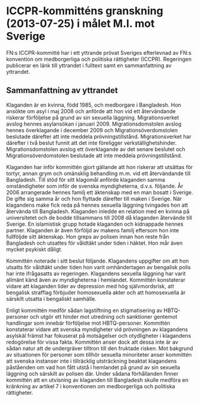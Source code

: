 # ICCPR-kommitténs granskning (2013-07-25) i målet M.I. mot Sverige

FN:s ICCPR\-kommitté har i ett yttrande prövat Sveriges efterlevnad av FN:s konvention om medborgerliga och politiska rättigheter (ICCPR). Regeringen publicerar en länk till yttrandet i fulltext samt en sammanfattning av yttrandet.


## Sammanfattning av yttrandet

Klaganden är en kvinna, född 1985, och medborgare i Bangladesh. Hon ansökte om asyl i maj 2008 och anförde att hon vid ett återvändande riskerar förföljelse på grund av sin sexuella läggning. Migrationsverket avslog hennes asylansökan i januari 2009\. Migrationsdomstolen avslog hennes överklagande i december 2009 och Migrationsöverdomstolen beslutade därefter att inte meddela prövningstillstånd. Migrationsverket har därefter i två beslut funnit att det inte föreligger verkställighetshinder. Migrationsdomstolen avslog ett överklagande av det senare beslutet och Migrationsöverdomstolen beslutade att inte meddela prövningstillstånd.

Klaganden har inför kommittén gjort gällande att hon riskerar att utsättas för tortyr, annan grym och omänsklig behandling m.m. vid ett återvändande till Bangladesh. Till stöd för sitt klagomål anförde klaganden samma omständigheter som inför de svenska myndigheterna, d.v.s. följande. År 2006 arrangerade hennes familj ett äktenskap med en man bosatt i Sverige. De gifte sig samma år och hon flyttade därefter till maken i Sverige. När klagandens make fick reda på hennes sexuella läggning tvingades hon att återvända till Bangladesh. Klaganden inledde en relation med en kvinna på universitetet och de bodde tillsammans till 2008 då klaganden återvände till Sverige. En islamistisk grupp hotade klaganden och kidnappade hennes partner. Klaganden är även förföljd av makens familj eftersom hon inte fullföljde sitt äktenskap. Hon greps av polisen innan hon reste från Bangladesh och utsattes för våldtäkt under tiden i häktet. Hon mår även mycket psykiskt dåligt.

Kommittén noterade i sitt beslut följande. Klagandens uppgifter om att hon utsatts för våldtäkt under tiden hon varit omhändertagen av bengalisk polis har inte ifrågasatts av regeringen. Klagandens sexuella läggning har varit allmänt känd även av myndigheterna i hemlandet. Kommittén konstaterar vidare att klaganden lider av depression med hög självmordsrisk, att bengalisk strafflag förbjuder homosexuella akter och att homosexuella är särskilt utsatta i bengaliskt samhälle.

Enligt kommittén medför sådan lagstiftning en stigmatisering av HBTQ\-personer och utgör ett hinder mot utredning och sanktioner gentemot handlingar som innebär förföljelse mot HBTQ\-personer. Kommittén konstaterar vidare att svenska myndigheter vid prövningen av klagandens asylskäl främst har fokuserat på motsägelser och otydligheter i klagandens redogörelse för vissa fakta. Kommittén anser dock att dessa inte är av sådan natur att de undergräver tilltron till den fruktade risken. Mot bakgrund av situationen för personer som tillhör sexuella minoriteter anser kommittén att svenska instanser inte i tillräcklig utsträckning beaktat klagandens påståenden om vad hon fått utstå i hemlandet på grund av sin sexuella läggning och särskilt av polisen där. Under sådana förhållanden finner kommittén att en utvisning av klaganden till Bangladesh skulle medföra en kränkning av artikel 7 i konventionen om medborgerliga och politiska rättigheter.
